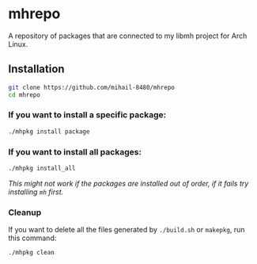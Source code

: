 # mhrepo
A repository of packages that are connected to my libmh project for Arch Linux.

## Installation
```sh
git clone https://github.com/mihail-8480/mhrepo
cd mhrepo
```

### If you want to install a specific package:
```sh
./mhpkg install package
```

### If you want to install all packages:
```sh
./mhpkg install_all
```
*This might not work if the packages are installed out of order, if it fails try installing `mh` first.*

### Cleanup
If you want to delete all the files generated by `./build.sh` or `makepkg`, run this command:
```sh
./mhpkg clean
```


